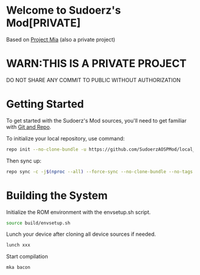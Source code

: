 # Welcome to Sudoerz's Mod[PRIVATE]

Based on [Project Mia](https://github.com/Project-Mia) (also a private project)


# WARN:THIS IS A PRIVATE PROJECT
DO NOT SHARE ANY COMMIT TO PUBLIC WITHOUT AUTHORIZATION

 Getting Started
================
To get started with the Sudoerz's Mod sources, you'll need to get
familiar with [Git and Repo](https://source.android.com/setup/build/downloading).

To initialize your local repository, use command:

```bash
repo init --no-clone-bundle -u https://github.com/SudoerzAOSPMod/local_manifests -b 13
```

Then sync up:

```bash
repo sync -c -j$(nproc --all) --force-sync --no-clone-bundle --no-tags --optimized-fetch --prune
```

Building the System
================
 Initialize the ROM environment with the envsetup.sh script.

```bash
source build/envsetup.sh
```
Lunch your device after cloning all device sources if needed.
```bash
lunch xxx
```
Start compilation
```bash
mka bacon
```